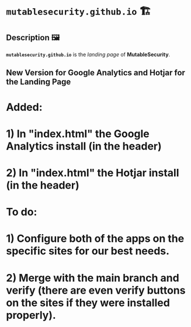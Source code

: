 # `mutablesecurity.github.io` 🏗️

## Description 🖼️

**`mutablesecurity.github.io`** is the *landing page* of **MutableSecurity**.


## New Version for Google Analytics and Hotjar for the Landing Page
# Added:
# 1) In "index.html" the Google Analytics install (in the header)
# 2) In "index.html" the Hotjar install (in the header)

# To do:
# 1) Configure both of the apps on the specific sites for our best needs.
# 2) Merge with the main branch and verify (there are even verify buttons on the sites if they were installed properly).